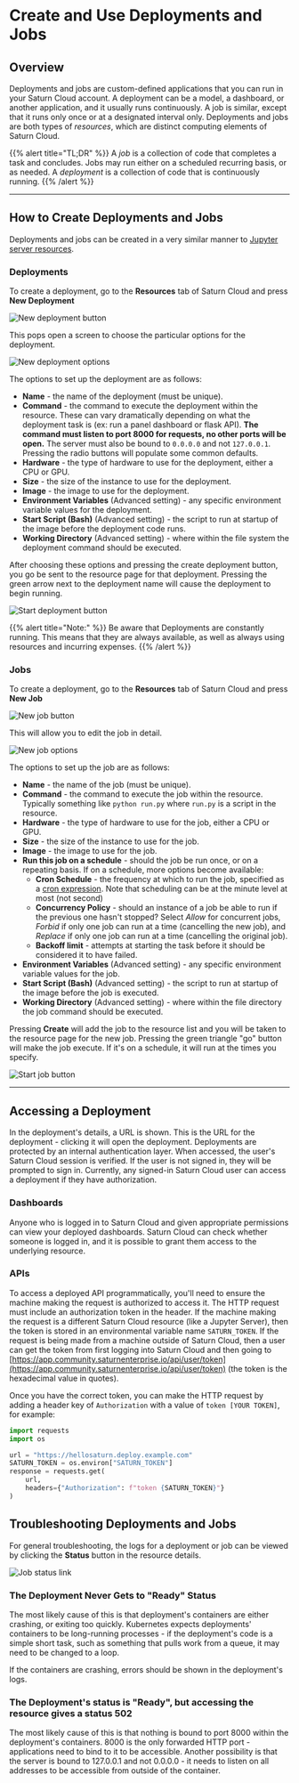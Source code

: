 # Create and Use Deployments and Jobs
## Overview

Deployments and jobs are custom-defined applications that you can run in your Saturn Cloud account. A deployment can be a model, a dashboard, or another application, and it usually runs continuously. A job is similar, except that it runs only once or at a designated interval only. Deployments and jobs are both types of _resources_, which are distinct computing elements of Saturn Cloud.

{{% alert title="TL;DR" %}}
A _job_ is a collection of code that completes a task and concludes. Jobs may run either on a scheduled recurring basis, or as needed. A _deployment_ is a collection of code that is continuously running.
{{% /alert %}}

***

## How to Create Deployments and Jobs

Deployments and jobs can be created in a very similar manner to [Jupyter server resources](<docs/Getting Started/start_resource.md>).

### Deployments

To create a deployment, go to the **Resources** tab of Saturn Cloud and press **New Deployment**

![New deployment button](/images/docs/new-deployment-button.jpg "doc-image")

This pops open a screen to choose the particular options for the deployment.

![New deployment options](/images/docs/new-deployment-options.jpg "doc-image")

The options to set up the deployment are as follows:

* __Name__ - the name of the deployment (must be unique).
* __Command__ - the command to execute the deployment within the resource. These can vary dramatically depending on what the deployment task is (ex: run a panel dashboard or flask API). **The command must listen to port 8000 for requests, no other ports will be open.** The server must also be bound to `0.0.0.0` and not `127.0.0.1`. Pressing the radio buttons will populate some common defaults.
* __Hardware__ - the type of hardware to use for the deployment, either a CPU or GPU.
* __Size__ - the size of the instance to use for the deployment.
* __Image__ - the image to use for the deployment.
* __Environment Variables__ (Advanced setting) - any specific environment variable values for the deployment.
* __Start Script (Bash)__ (Advanced setting) - the script to run at startup of the image before the deployment code runs.
* __Working Directory__ (Advanced setting) - where within the file system the deployment command should be executed.

After choosing these options and pressing the create deployment button, you go be sent to the resource page for that deployment. Pressing the green arrow next to the deployment name will cause the deployment to begin running.

![Start deployment button](/images/docs/start-deployment.jpg "doc-image")

{{% alert title="Note:" %}}
Be aware that Deployments are constantly running.  This means that they are always available, as well as always using resources and incurring expenses.
{{% /alert %}}

### Jobs

To create a deployment, go to the **Resources** tab of Saturn Cloud and press **New Job**

![New job button](/images/docs/new-job-button.jpg "doc-image")

This will allow you to edit the job in detail.

![New job options](/images/docs/new-job-options.jpg "doc-image")

The options to set up the job are as follows:

* __Name__ - the name of the job (must be unique).
* __Command__ - the command to execute the job within the resource. Typically something like `python run.py` where `run.py` is a script in the resource.
* __Hardware__ - the type of hardware to use for the job, either a CPU or GPU.
* __Size__ - the size of the instance to use for the job.
* __Image__ - the image to use for the job.
* __Run this job on a schedule__ - should the job be run once, or on a repeating basis. If on a schedule, more options become available:
  * __Cron Schedule__ - the frequency at which to run the job, specified as a <a href="https://pkg.go.dev/gopkg.in/robfig/cron.v2" target='_blank' rel='noopener'>cron expression</a>. Note that scheduling can be at the minute level at most (not second)
  * __Concurrency Policy__ - should an instance of a job be able to run if the previous one hasn't stopped? Select _Allow_ for concurrent jobs, _Forbid_ if only one job can run at a time (cancelling the new job), and _Replace_ if only one job can run at a time (cancelling the original job).
  * __Backoff limit__ - attempts at starting the task before it should be considered it to have failed.
* __Environment Variables__ (Advanced setting) - any specific environment variable values for the job.
* __Start Script (Bash)__ (Advanced setting) - the script to run at startup of the image before the job is executed.
* __Working Directory__ (Advanced setting) - where within the file directory the job command should be executed.

Pressing **Create** will add the job to the resource list and you will be taken to the resource page for the new job. Pressing the green triangle "go" button will make the job execute. If it's on a schedule, it will run at the times you specify.

![Start job button](/images/docs/start-job.jpg "doc-image")

***

## Accessing a Deployment

In the deployment's details, a URL is shown. This is the URL for the deployment - clicking it will open the deployment.  Deployments are protected by an internal authentication layer. When accessed, the user's Saturn Cloud session is verified. If the user is not signed in, they will be prompted to sign in. Currently, any signed-in Saturn Cloud user can access a deployment if they have authorization.

### Dashboards

Anyone who is logged in to Saturn Cloud and given appropriate permissions can view your deployed dashboards. Saturn Cloud can check whether someone is logged in, and it is possible to grant them access to the underlying resource.

### APIs

To access a deployed API programmatically, you'll need to ensure the machine making the request is authorized to access it. The HTTP request must include an authorization token in the header. If the machine making the request is a different Saturn Cloud resource (like a Jupyter Server), then the token is stored in an environmental variable name `SATURN_TOKEN`. If the request is being made from a machine outside of Saturn Cloud, then a user can get the token from first logging into Saturn Cloud and then going to [https://app.community.saturnenterprise.io/api/user/token](https://app.community.saturnenterprise.io/api/user/token) (the token is the hexadecimal value in quotes).

Once you have the correct token, you can make the HTTP request by adding a header key of `Authorization` with a value of `token [YOUR TOKEN]`, for example:

```python
import requests
import os

url = "https://hellosaturn.deploy.example.com"
SATURN_TOKEN = os.environ["SATURN_TOKEN"]
response = requests.get(
    url,
    headers={"Authorization": f"token {SATURN_TOKEN}"}
)
```

## Troubleshooting Deployments and Jobs

For general troubleshooting, the logs for a deployment or job can be viewed by clicking the **Status** button in the resource details.

![Job status link](/images/docs/job-status.jpg "doc-image")

### The Deployment Never Gets to "Ready" Status

The most likely cause of this is that deployment's containers are either crashing, or exiting too quickly. Kubernetes expects deployments' containers to be long-running processes - if the deployment's code is a simple short task, such as something that pulls work from a queue, it may need to be changed to a loop.

If the containers are crashing, errors should be shown in the deployment's logs.

### The Deployment's status is "Ready", but accessing the resource gives a status 502

The most likely cause of this is that nothing is bound to port 8000 within the deployment's containers. 8000 is the only forwarded HTTP port - applications need to bind to it to be accessible. Another possibility is that the server is bound to 127.0.0.1 and not 0.0.0.0  - it needs to listen on all addresses to be accessible from outside of the container.

<!-- TODO: none of this troubleshooting actually gives helpful things to DO, need to add actual advice -->
